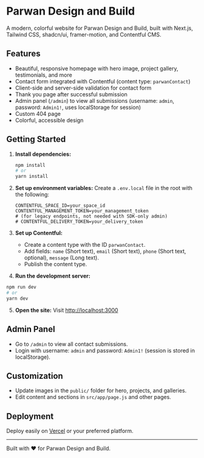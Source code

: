 # Parwan Design and Build

A modern, colorful website for Parwan Design and Build, built with Next.js, Tailwind CSS, shadcn/ui, framer-motion, and Contentful CMS.

## Features

- Beautiful, responsive homepage with hero image, project gallery, testimonials, and more
- Contact form integrated with Contentful (content type: `parwanContact`)
- Client-side and server-side validation for contact form
- Thank you page after successful submission
- Admin panel (`/admin`) to view all submissions (username: `admin`, password: `Admin1!`, uses localStorage for session)
- Custom 404 page
- Colorful, accessible design

## Getting Started

1. **Install dependencies:**
   ```bash
   npm install
   # or
   yarn install
   ```

2. **Set up environment variables:**
   Create a `.env.local` file in the root with the following:
   ```env
   CONTENTFUL_SPACE_ID=your_space_id
   CONTENTFUL_MANAGEMENT_TOKEN=your_management_token
   # (for legacy endpoints, not needed with SDK-only admin)
   # CONTENTFUL_DELIVERY_TOKEN=your_delivery_token
   ```

3. **Set up Contentful:**
   - Create a content type with the ID `parwanContact`.
   - Add fields: `name` (Short text), `email` (Short text), `phone` (Short text, optional), `message` (Long text).
   - Publish the content type.

4. **Run the development server:**
```bash
npm run dev
# or
yarn dev
```

5. **Open the site:**
   Visit [http://localhost:3000](http://localhost:3000)

## Admin Panel
- Go to `/admin` to view all contact submissions.
- Login with username: `admin` and password: `Admin1!` (session is stored in localStorage).

## Customization
- Update images in the `public/` folder for hero, projects, and galleries.
- Edit content and sections in `src/app/page.js` and other pages.

## Deployment
Deploy easily on [Vercel](https://vercel.com/) or your preferred platform.

---

Built with ❤️ for Parwan Design and Build.
